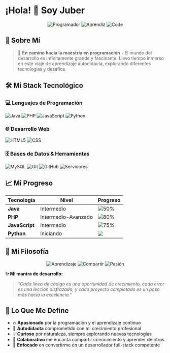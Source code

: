 # ¡Hola! 👋 Soy Juber

<div align="center">
  
  ![Programador](https://img.shields.io/badge/🚀-Programador_Passionate-blueviolet?style=for-the-badge)
  ![Aprendiz](https://img.shields.io/badge/📚-Eternal_Learner-success?style=for-the-badge)
  ![Code](https://img.shields.io/badge/💻-Code_Enthusiast-important?style=for-the-badge)

</div>

## 🌟 Sobre Mí

> 🎯 **En camino hacia la maestría en programación** - El mundo del desarrollo es infinitamente grande y fascinante. Llevo tiempo inmerso en este viaje de aprendizaje autodidacta, explorando diferentes tecnologías y desafíos.

## 🛠️ Mi Stack Tecnológico

### 💻 **Lenguajes de Programación**
![Java](https://img.shields.io/badge/Java-ED8B00?style=for-the-badge&logo=java&logoColor=white)
![PHP](https://img.shields.io/badge/PHP-777BB4?style=for-the-badge&logo=php&logoColor=white)
![JavaScript](https://img.shields.io/badge/JavaScript-F7DF1E?style=for-the-badge&logo=javascript&logoColor=black)
![Python](https://img.shields.io/badge/Python-3776AB?style=for-the-badge&logo=python&logoColor=white)

### 🌐 **Desarrollo Web**
![HTML5](https://img.shields.io/badge/HTML5-E34F26?style=for-the-badge&logo=html5&logoColor=white)
![CSS](https://img.shields.io/badge/CSS-1572B6?style=for-the-badge&logo=css3&logoColor=white)

### 🗄️ **Bases de Datos & Herramientas**
![MySQL](https://img.shields.io/badge/MySQL-00000F?style=for-the-badge&logo=mysql&logoColor=white)
![Git](https://img.shields.io/badge/Git-F05032?style=for-the-badge&logo=git&logoColor=white)
![GitHub](https://img.shields.io/badge/GitHub-100000?style=for-the-badge&logo=github&logoColor=white)
![Servidores](https://img.shields.io/badge/🖥️-Servidores-000000?style=for-the-badge)

## 📈 Mi Progreso

| **Tecnología** | **Nivel** | **Progreso** |
|----------------|-----------|--------------|
| **Java** | Intermedio | ![50%](https://img.shields.io/badge/50%25-ff6b6b?style=flat) |
| **PHP** | Intermedio-Avanzado | ![80%](https://img.shields.io/badge/80%25-4ecdc4?style=flat) |
| **JavaScript** | Intermedio | ![75%](https://img.shields.io/badge/75%25-f7df1e?style=flat) |
| **Python** | Iniciando | ![](https://img.shields.io/badge/%25-3776ab?style=flat) |

## 🎯 Mi Filosofía

<div align="center">

![Aprendizaje](https://img.shields.io/badge/📖-Nunca_Pares_de_Aprender-ff69b4?style=for-the-badge)
![Compartir](https://img.shields.io/badge/🤝-Comparte_Conocimiento-green?style=for-the-badge)
![Pasión](https://img.shields.io/badge/🔥-Codigo_Con_Pasión-red?style=for-the-badge)

</div>

**✨ Mi mantra de desarrollo:**
> *"Cada línea de código es una oportunidad de crecimiento, cada error es una lección disfrazada, y cada proyecto completado es un paso más hacia la excelencia."*

## 🚀 Lo Que Me Define

- 🔥 **Apasionado** por la programación y el aprendizaje continuo
- 🌱 **Autodidacta** comprometido con mi crecimiento profesional  
- 💡 **Curioso** por naturaleza, siempre explorando nuevas tecnologías
- 🤝 **Colaborativo** me encanta compartir conocimiento y aprender de otros
- 🎯 **Enfocado** en convertirme en un desarrollador full-stack competente

<!--
## 📊 Estadísticas de GitHub

<div align="center">

![Estadísticas GitHub](https://github-readme-stats.vercel.app/api?username=TU_USUARIO&show_icons=true&theme=radical&hide_border=true)
![Lenguajes Más Usados](https://github-readme-stats.vercel.app/api/top-langs/?username=TU_USUARIO&layout=compact&theme=radical&hide_border=true)

</div>

## 🎨 Proyectos Destacados

| **Proyecto** | **Tecnologías** | **Estado** |
|--------------|-----------------|------------|
| 🔥 [Proyecto 1] | Java, MySQL | ![Completado](https://img.shields.io/badge/✅-Completado-success) |
| 🌐 [Proyecto 2] | PHP, JavaScript, HTML | ![En Progreso](https://img.shields.io/badge/🔄-En_Progreso-blue) |
| 🚀 [Proyecto 3] | Python, APIs | ![Planificado](https://img.shields.io/badge/📅-Planificado-orange) |

## 📫 ¡Conectemos!

<div align="center">

[![Email](https://img.shields.io/badge/📧-Email_DM-red?style=for-the-badge&logo=gmail)](mailto:tu@email.com)
[![LinkedIn](https://img.shields.io/badge/💼-LinkedIn-blue?style=for-the-badge&logo=linkedin)](https://linkedin.com/in/tu-perfil)
[![Twitter](https://img.shields.io/badge/🐦-Twitter-1DA1F2?style=for-the-badge&logo=twitter)](https://twitter.com/tu-usuario)
[![Portfolio](https://img.shields.io/badge/🌐-Portfolio-green?style=for-the-badge)](https://tu-portfolio.com)

</div>

## 💡 Mi Compromiso

<div align="center">

![Meta 1](https://img.shields.io/badge/🎯-Dominar_Full_Stack-9C27B0?style=for-the-badge)
![Meta 2](https://img.shields.io/badge/🚀-Proyectos_Innovadores-00BCD4?style=for-the-badge)
![Meta 3](https://img.shields.io/badge/🌍-Comunidad_Dev-4CAF50?style=for-the-badge)

</div>

---

<div align="center">

### **⭐ ¿Te gusta mi contenido? ¡No olvides darle estrella a mis repos! ⭐**

![Footer](https://img.shields.io/badge/💻-Hecho_con_💜_y_Café-8B4513?style=for-the-badge)
![Visitas](https://komarev.com/ghpvc/?username=TU_USUARIO&color=blueviolet&style=flat-square)

**"El aprendizaje nunca agota la mente" - Leonardo da Vinci**

</div>
 
-->
